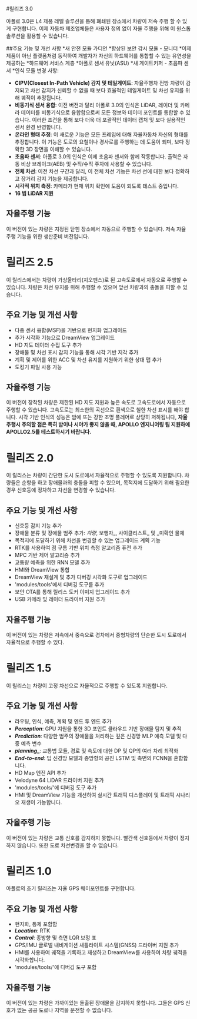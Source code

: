 #릴리즈 3.0

아폴로 3.0은 L4 제품 레벨 솔루션을 통해 폐쇄된 장소에서 차량이 저속 주행 할 수 있게 구현합니다. 이제 자동차 제조업체들은 사용자 정의 없이 자율 주행을 위해 이 원스톱 솔루션을 활용할 수 있습니다.

##주요 기능 및 개선 사항
*새 안전 모듈 가디언
*향상된 보안 감시 모듈 - 모니터
*이제 제품이 아닌 플랫폼처럼 동작하여 
개발자가 자신의 하드웨어를 통합할 수 있는 유연성을 제공하는 
*하드웨어 서비스 계층
*아폴로 센서 유닛(ASU)
*새 게이트키퍼 - 초음파 센서
*인식 모듈 변경 사항:
* **CIPV(Closest In-Path Vehicle) 감지 및 테일게이트**: 자율주행차 전방 차량이 감지되고 차선 감지가 신뢰할 수 없을 때 보다 효율적인 테일게이트 및 차선 유지를 위해 궤적이 추정됩니다.
* **비동기식 센서 융합**: 이전 버전과 달리 아폴로 3.0의 인식은 LiDAR, 레이더 및 카메라 데이터를 비동기식으로 융합함으로써 모든 정보와 데이터 포인트를 통합할 수 있습니다. 이러한 조건을 통해 보다 더욱 더 포괄적인 데이터 캡처 및 보다 실용적인 센서 환경 반영합니다.
* **온라인 형태 추정**: 이 새로운 기능은 모든 프레임에 대해 자율자동차 자신의 형태를 추정합니다. 이 기능은 도로의 요철이나 경사로를 주행하는 데 도움이 되며, 보다 정확한 3D 장면을 이해할 수 있습니다.
* **초음파 센서**: 아폴로 3.0의 인식은 이제 초음파 센서와 함께 작동합니다. 출력은 자동 비상 브레이크(AEB) 및 수직/수직 주차에 사용할 수 있습니다.
* **전체 차선**: 이전 차선 구간과 달리, 이 전체 차선 기능은 차선 선에 대한 보다 정확하고 장거리 감지 기능을 제공합니다.
* **시각적 위치 측정**: 카메라가 현재 위치 확인에 도움이 되도록 테스트 중입니다.
* **16 빔 LiDAR 지원**


## 자율주행 기능
이 버전이 있는 차량은 지정된 닫힌 장소에서 자동으로 주행할 수 있습니다. 저속 자율 주행 기능을 위한 생산준비 버전입니다.

# 릴리즈 2.5
이 릴리스에서는 차량이 가상울타리(지오펜스)로 된 고속도로에서 자동으로 주행할 수 있습니다. 차량은 차선 유지를 위해 주행할 수 있으며 앞선 차량과의 충돌을 피할 수 있습니다.

## 주요 기능 및 개선 사항
* 다중 센서 융합(MSF)을 기반으로 현지화 업그레이드
* 추가 시각화 기능으로 DreamView 업그레이드
* HD 지도 데이터 수집 도구 추가
* 장애물 및 차선 표시 감지 기능을 통해 시각 기반 지각 추가
* 계획 및 제어를 위한 ACC 및 차선 유지를 지원하기 위한 상대 맵 추가
* 도킹기 파일 사용 가능

## 자율주행 기능
이 버전이 장착된 차량은 제한된 HD 지도 지원과 높은 속도로 고속도로에서 자동으로 주행할 수 있습니다. 고속도로는 최소한의 곡선으로 흰색으로 칠한 차선 표시를 해야 합니다.
시각 기반 인식의 성능은 밤에 또는 강한 조명 플레어로 상당히 저하됩니다, **자율주행시 주의할 점은 특히 밤이나 시야가 좋지 않을 때, APOLLO 엔지니어링 팀 지원하에 APOLLO2.5를 테스트하시기 바랍니다.**

# 릴리즈 2.0
이 릴리스는 차량이 간단한 도시 도로에서 자율적으로 주행할 수 있도록 지원합니다. 
차량들은 순항을 하고 장애물과의 충돌을 피할 수 있으며, 목적지에 도달하기 위해 필요한 경우 신호등에 정차하고 차선을 변경할 수 있습니다.

## 주요 기능 및 개선 사항
* 신호등 감지 기능 추가
* 장애물 분류 및 장애물 범주 추가: _차량_, 보행자_, 사이클리스트_ 및 _미확인 물체
* 목적지에 도달하기 위해 차선을 변경할 수 있는 업그레이드 계획 기능
* RTK를 사용하여 점 구름 기반 위치 측정 알고리즘 퓨전 추가
* MPC 기반 제어 알고리즘 추가
* 교통량 예측을 위한 RNN 모델 추가
* HMI와 DreamView 통합
* DreamView 재설계 및 추가 디버깅 시각화 도구로 업그레이드
* 'modules/tools'에서 디버깅 도구를 추가
* 보안 OTA를 통해 릴리스 도커 이미지 업그레이드 추가
* USB 카메라 및 레이더 드라이버 지원 추가

## 자율주행 기능
이 버전이 있는 차량은 저속에서 중속으로 경차에서 중형차량의 단순한 도시 도로에서 자율적으로 주행할 수 있다.

# 릴리즈 1.5
이 릴리스는 차량이 고정 차선으로 자율적으로 주행할 수 있도록 지원합니다.

## 주요 기능 및 개선 사항
* 라우팅, 인식, 예측, 계획 및 엔드 투 엔드 추가
* **_Perception_**: GPU 지원을 통한 3D 포인트 클라우드 기반 장애물 탐지 및 추적
* **_Prediction_**: 다양한 범주의 장애물을 처리하는 깊은 신경망 MLP 예측 모델 및 다중 예측 변수
* **_planning__**: 교통법 모듈, 경로 및 속도에 대한 DP 및 QP의 여러 차례 최적화
* **_End-to-end_**: 딥 신경망 모델과 종방향의 공진 LSTM 및 측면의 FCNN을 혼합합니다.
* HD Map 엔진 API 추가
* Velodyne 64 LiDAR 드라이버 지원 추가
* 'modules/tools/'에 디버깅 도구 추가
* HMI 및 DreamView 기능을 개선하여 실시간 트래픽 디스플레이 및 트래픽 시나리오 재생이 가능합니다.

## 자율주행 기능
이 버전이 있는 차량은 교통 신호를 감지하지 못합니다. 빨간색 신호등에서 차량이 정지하지 않습니다. 또한 도로 차선변경을 할 수 없습니다.

# 릴리즈 1.0
아폴로의 초기 릴리즈는 자율 GPS 웨이포인트를 구현합니다.

## 주요 기능 및 개선 사항
* 현지화, 통제 포함함
* **_Location_**: RTK
* **_Control_**: 종방향 및 측면 LQR 보정 표
* GPS/IMU 글로벌 내비게이션 새틀라이트 시스템(GNSS) 드라이버 지원 추가
* HMI를 사용하여 궤적을 기록하고 재생하고 DreamView를 사용하여 차량 궤적을 시각화합니다.
* 'modules/tools/'에 디버깅 도구 포함

## 자율주행 기능
이 버전이 있는 차량은 가까이있는 돌출된 장애물을 감지하지 못합니다. 그들은 GPS 신호가 없는 공공 도로나 지역을 운전할 수 없습니다.
